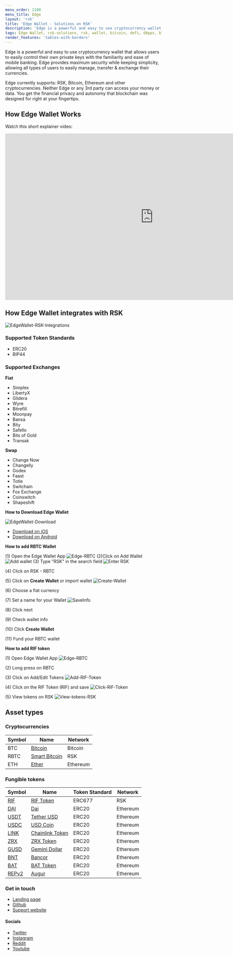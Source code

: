 ```yaml
---
menu_order: 1100
menu_title: Edge
layout: 'rsk'
title: 'Edge Wallet - Solutions on RSK'
description: 'Edge is a powerful and easy to use cryptocurrency wallet that allows users to easily control their own private keys with the familiarity and ease of mobile banking.'
tags: Edge Wallet, rsk-solutions, rsk, wallet, bitcoin, defi, dApps, blockchain, cryptowallet
render_features: 'tables-with-borders'
---
```


Edge is a powerful and easy to use cryptocurrency wallet that allows users to easily control their own private keys with the familiarity and ease of mobile banking. Edge provides maximum security while keeping simplicity, allowing all types of users to easily manage, transfer & exchange their currencies.


Edge currently supports: RSK, Bitcoin, Ethereum and other cryptocurrencies. Neither Edge or any 3rd party can access your money or data. You get the financial privacy and autonomy that blockchain was designed for right at your fingertips.

## How Edge Wallet Works

Watch this short explainer video:

<div class="video-container">
  <iframe width="949" height="534" src="https://youtube.com/embed/5VDmSmgeqj8" frameborder="0" allow="accelerometer; autoplay; encrypted-media; gyroscope; picture-in-picture" allowfullscreen></iframe>
</div>

## How Edge Wallet integrates with RSK

![EdgeWallet-RSK-Integrations](/assets/img/solutions/edge/Edge-RSK.jpg)

### Supported Token Standards

- ERC20
- BIP44

### Supported Exchanges

**Fiat**

- Simplex
- LibertyX
- Glidera
- Wyre
- Bitrefill
- Moonpay
- Banxa
- Bity
- Safello
- Bits of Gold
- Transak

**Swap**

- Change Now
- Changelly
- Godex
- Faast
- Totle
- Switchain
- Fox Exchange
- Coinswitch
- Shapeshift

**How to Download Edge Wallet**

![EdgeWallet-Download](/assets/img/solutions/edge/Edge_banner_long.png)

- [Download on iOS](https://apps.apple.com/us/app/edge-crypto-bitcoin-wallet/id1344400091)
- [Download on Android](https://play.google.com/store/apps/details?id=co.edgesecure.app&hl=en_US&gl=US)

**How to add RBTC Wallet**

(1) Open the Edge Wallet App
![Edge-RBTC](/assets/img/solutions/edge/add-wallet-home.jpg)
(2)Click on Add Wallet
![Add wallet](/assets/img/solutions/edge/add-rbtc.jpg)
(3) Type "RSK" in the search field
![Enter RSK](/assets/img/solutions/edge/search-rsk.jpg)

(4) Click on RSK - RBTC

(5) Click on **Create Wallet** or import wallet
![Create-Wallet](/assets/img/solutions/edge/create-wallet.png)

(6) Choose a fiat currency

(7) Set a name for your Wallet
![SaveInfo](/assets/img/solutions/edge/create-wallet-title.jpg)

(8) Click next

(9) Check wallet info

(10) Click **Create Wallet**

(11) Fund your RBTC wallet

**How to add RIF token**

(1) Open Edge Wallet App
![Edge-RBTC](/assets/img/solutions/edge/add-rif.jpg)

(2) Long press on RBTC

(3) Click on Add/Edit Tokens
![Add-RIF-Token](/assets/img/solutions/edge/add-rif-token.jpg)

(4) Click on the RIF Token (RIF) and save
![Click-RIF-Token](/assets/img/solutions/edge/select-token.jpg)

(5) View tokens on RSK
![View-tokens-RSK](/assets/img/solutions/edge/view-rif-rbtc-token.jpg)

## Asset types

### Cryptocurrencies

| Symbol | Name | Network |
| --- | --- | --- |
| BTC | [Bitcoin](https://bitcoin.org/bitcoin.pdf) | Bitcoin |
| RBTC | [Smart Bitcoin](https://developers.rsk.co/rsk/rbtc/) | RSK |
| ETH | [Ether](https://ethereum.org/en/eth/) | Ethereum |

### Fungible tokens

| Symbol | Name | Token Standard | Network |
| --- | --- | --- | --- |
| [RIF](https://explorer.rsk.co/address/0x2acc95758f8b5f583470ba265eb685a8f45fc9d5) | [RIF Token](https://developers.rsk.co/rif/token/) | ERC677 | RSK |
| [DAI](https://etherscan.io/token/0x6b175474e89094c44da98b954eedeac495271d0f) | [Dai](https://makerdao.com/ ) | ERC20 | Ethereum |
| [USDT](https://etherscan.io/token/0xdac17f958d2ee523a2206206994597c13d831ec7) | [Tether USD](https://tether.to/)  | ERC20 | Ethereum |
| [USDC](https://etherscan.io/token/0xa0b86991c6218b36c1d19d4a2e9eb0ce3606eb48) | [USD Coin](https://www.centre.io/)  | ERC20 | Ethereum |
| [LINK](https://etherscan.io/token/0x514910771af9ca656af840dff83e8264ecf986ca) | [Chainlink Token](https://chain.link/)  | ERC20 | Ethereum |
| [ZRX](https://etherscan.io/token/0xe41d2489571d322189246dafa5ebde1f4699f498) | [ZRX Token](https://0x.org/)  | ERC20 | Ethereum |
| [GUSD](https://etherscan.io/token/0x056fd409e1d7a124bd7017459dfea2f387b6d5cd) | [Gemini Dollar](https://gemini.com/dollar/)  | ERC20 | Ethereum |
| [BNT](https://etherscan.io/token/0x1f573d6fb3f13d689ff844b4ce37794d79a7ff1c) | [Bancor](https://bancor.network/ )  | ERC20 | Ethereum |
| [BAT](https://etherscan.io/token/0x0d8775f648430679a709e98d2b0cb6250d2887ef) | [BAT Token](https://basicattentiontoken.org/)  | ERC20 | Ethereum |
| [REPv2](https://etherscan.io/token/0x221657776846890989a759ba2973e427dff5c9bb) | [Augur](https://www.augur.net/)  | ERC20 | Ethereum |

### Get in touch

- [Landing page](https://edge.app/)
- [Github](https://github.com/EdgeApp)
- [Support website](https://support.edge.app/support/home)

#### Socials

- [Twitter](https://twitter.com/EdgeWallet)
- [Instagram](https://www.instagram.com/edgewallet/)
- [Reddit](https://www.reddit.com/r/EdgeWallet/)
- [Youtube](https://www.youtube.com/c/Edgesecure/videos)
